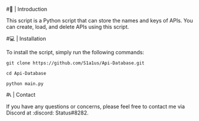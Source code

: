 #🚀 | Introduction

This script is a Python script that can store the names and keys of APIs. You can create, load, and delete APIs using this script.

#💻 | Installation

To install the script, simply run the following commands:

`git clone https://github.com/S1a1us/Api-Database.git`

`cd Api-Database`

`python main.py`

#📞 | Contact

If you have any questions or concerns, please feel free to contact me via Discord at :discord: Status#8282.
